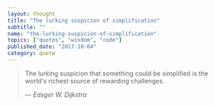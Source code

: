 ```yaml
---
layout: thought
title: "The lurking suspicion of simplification"
subtitle: ""
name: "the-lurking-suspicion-of-simplification"
topics: ["quotes", "wisdom", "code"]
published_date: "2017-10-04"
category: quote
---
```


> The lurking suspicion that something could be simplified is the world's
> richest source of rewarding challenges.
>
> &mdash; <cite>Edsger W. Dijkstra</cite>
>

